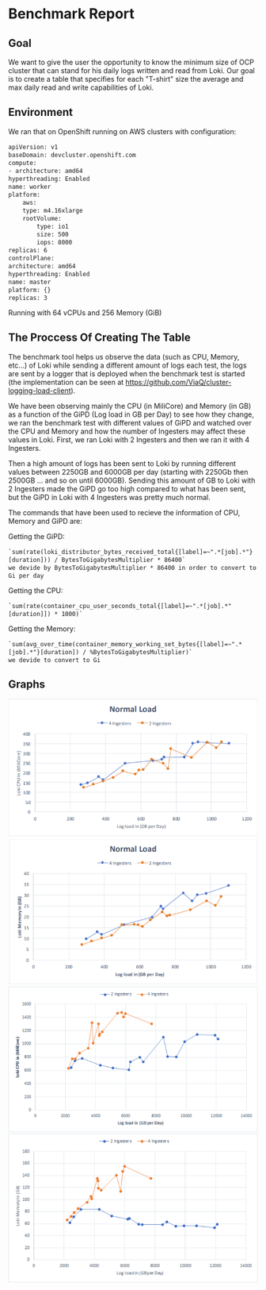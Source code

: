 # Benchmark Report

## Goal
We want to give the user the opportunity to know the minimum size of OCP cluster that can stand for his daily logs written and read from Loki. Our goal is to create a table that specifies for each "T-shirt" size the average and max daily read and write capabilities of Loki.

## Environment
We ran that on OpenShift running on AWS clusters with configuration:

	apiVersion: v1
	baseDomain: devcluster.openshift.com
	compute:
	- architecture: amd64
	hyperthreading: Enabled
	name: worker
	platform:
		aws:
		type: m4.16xlarge
		rootVolume:
			type: io1
			size: 500
			iops: 8000
	replicas: 6
	controlPlane:
	architecture: amd64
	hyperthreading: Enabled
	name: master
	platform: {}
	replicas: 3

Running with 64 vCPUs and 256 Memory (GiB)

## The Proccess Of Creating The Table
The benchmark tool helps us observe the data (such as CPU, Memory, etc...) of Loki while sending a different amount of logs each test, the logs are sent by a logger that is deployed when the benchmark test is started (the implementation can be seen at https://github.com/ViaQ/cluster-logging-load-client).

We have been observing mainly the CPU (in MiliCore) and Memory (in GB) as a function of the GiPD (Log load in GB per Day) to see how they change, we ran the benchmark test with different values of GiPD and watched over the CPU and Memory and how the number of Ingesters may affect these values in Loki. First, we ran Loki with 2 Ingesters and then we ran it with 4 Ingesters.

Then a high amount of logs has been sent to Loki by running different values between 2250GB and 6000GB per day (starting with 2250Gb then 2500GB ... and so on until 6000GB). Sending this amount of GB to Loki with 2 Ingesters made the GiPD go too high compared to what has been sent, but the GiPD in Loki with 4 Ingesters was pretty much normal.

The commands that have been used to recieve the information of CPU, Memory and GiPD are:

Getting the GiPD:

	`sum(rate(loki_distributor_bytes_received_total{[label]=~".*[job].*"}[duration])) / BytesToGigabytesMultiplier * 86400` 
	we devide by BytesToGigabytesMultiplier * 86400 in order to convert to Gi per day

Getting the CPU:

	`sum(rate(container_cpu_user_seconds_total{[label]=~".*[job].*"[duration]]) * 1000)`

Getting the Memory:

	`sum(avg_over_time(container_memory_working_set_bytes{[label]=~".*[job].*"}[duration]) / %BytesToGigabytesMultiplier)`
	we devide to convert to Gi

## Graphs

<img src="./low-cpu.png" alt="low load cpu" width="600"/>

<img src="./low-memory.png" alt="low load memory" width="600"/>

<img src="./high-cpu.png" alt="high load cpu" width="600"/>

<img src="./high-memory.png" alt="high load memory" width="600"/>





